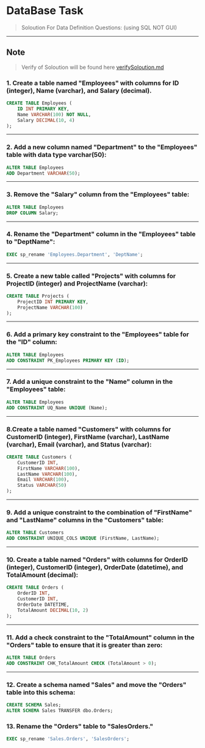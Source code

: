 # DataBase Task
> Soloution For Data Definition Questions: (using SQL NOT GUI)

<hr/>

## Note
> Verify of Soloution will be found here [verifySoloution.md](https://github.com/fadyehabamer/DOTNET-COURSE/blob/main/Day-14/TASK%201%20WORD%20FILE/verifySoloution.md)

### 1.	Create a table named "Employees" with columns for ID (integer), Name (varchar), and Salary (decimal).
```sql
CREATE TABLE Employees (
    ID INT PRIMARY KEY,
    Name VARCHAR(100) NOT NULL,
    Salary DECIMAL(10, 4)
);
```

<hr/>

### 2. Add a new column named "Department" to the "Employees" table with data type varchar(50):
``` sql
ALTER TABLE Employees
ADD Department VARCHAR(50);
```
<hr/>

### 3. Remove the "Salary" column from the "Employees" table:
``` sql
ALTER TABLE Employees
DROP COLUMN Salary;
```
<hr/>


### 4. Rename the "Department" column in the "Employees" table to "DeptName":
```sql
EXEC sp_rename 'Employees.Department', 'DeptName';  
```

<hr/>

### 5. Create a new table called "Projects" with columns for ProjectID (integer) and ProjectName (varchar):

```sql
CREATE TABLE Projects (
    ProjectID INT PRIMARY KEY,
    ProjectName VARCHAR(100)
);
```

<hr/>

### 6. Add a primary key constraint to the "Employees" table for the "ID" column:
``` sql
ALTER TABLE Employees
ADD CONSTRAINT PK_Employees PRIMARY KEY (ID);
```

<hr/>

### 7. Add a unique constraint to the "Name" column in the "Employees" table:
``` sql
ALTER TABLE Employees
ADD CONSTRAINT UQ_Name UNIQUE (Name);
```

<hr/>

### 8.Create a table named "Customers" with columns for CustomerID (integer), FirstName (varchar), LastName (varchar), Email (varchar), and Status (varchar):

``` sql
CREATE TABLE Customers (
    CustomerID INT,
    FirstName VARCHAR(100),
    LastName VARCHAR(100),
    Email VARCHAR(100),
    Status VARCHAR(50)
);
```

<hr/>

### 9. Add a unique constraint to the combination of "FirstName" and "LastName" columns in the "Customers" table:
```sql
ALTER TABLE Customers
ADD CONSTRAINT UNIQUE_COLS UNIQUE (FirstName, LastName);
```

<hr/>

### 10. Create a table named "Orders" with columns for OrderID (integer), CustomerID (integer), OrderDate (datetime), and TotalAmount (decimal):

``` sql
CREATE TABLE Orders (
    OrderID INT,
    CustomerID INT,
    OrderDate DATETIME,
    TotalAmount DECIMAL(10, 2)
);
```

<hr/>

### 11. Add a check constraint to the "TotalAmount" column in the "Orders" table to ensure that it is greater than zero:
```sql
ALTER TABLE Orders
ADD CONSTRAINT CHK_TotalAmount CHECK (TotalAmount > 0);
```

<hr />

### 12. Create a schema named "Sales" and move the "Orders" table into this schema:
``` sql
CREATE SCHEMA Sales;
ALTER SCHEMA Sales TRANSFER dbo.Orders;
```

### 13.	Rename the "Orders" table to "SalesOrders."
```sql
EXEC sp_rename 'Sales.Orders', 'SalesOrders';
```
